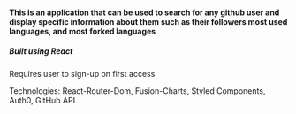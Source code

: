 #### This is an application that can be used to search for any github user and display specific information about them such as their followers most used languages, and most forked languages

##### Built using React

Requires user to sign-up on first access

Technologies: React-Router-Dom, Fusion-Charts, Styled Components, Auth0, GitHub API
